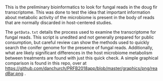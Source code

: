 This is the preliminary bioinformatics to look for fungal reads in the doug fir transcriptome. This was done to test the idea that important information about metabolic activity of the microbiome is present in the body of reads that are normally discarded in host-centered studies. 

The `getData.txt` details the process used to examine the transcriptome for fungal reads. This script is unedited and not generally prepared for public consumption, but careful review can show the methods used to quickly search the conifer genome for the presence of fungal reads. Additionally, what are likely significant differences in the host microbiome metabolism between treatments are found with just this quick check. A simple graphical comparison is found in this repo, over at https://github.com/danchurch/PRFB2018app/blob/master/graphics/png/readBar.png .

